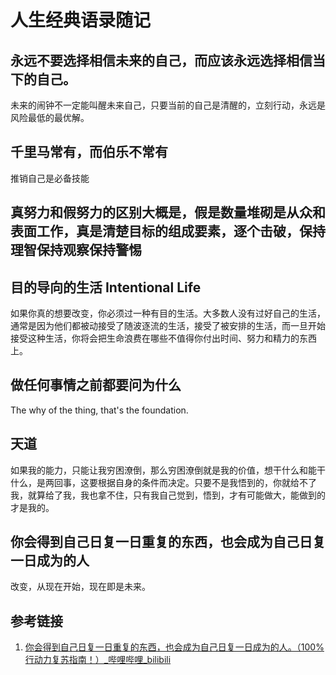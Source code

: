# 人生经典语录随记


## 永远不要选择相信未来的自己，而应该永远选择相信当下的自己。

未来的闹钟不一定能叫醒未来自己，只要当前的自己是清醒的，立刻行动，永远是风险最低的最优解。


## 千里马常有，而伯乐不常有

推销自己是必备技能

## 真努力和假努力的区别大概是，假是数量堆砌是从众和表面工作，真是清楚目标的组成要素，逐个击破，保持理智保持观察保持警惕


## 目的导向的生活 Intentional Life

如果你真的想要改变，你必须过一种有目的生活。大多数人没有过好自己的生活，通常是因为他们都被动接受了随波逐流的生活，接受了被安排的生活，而一旦开始接受这种生活，你将会把生命浪费在哪些不值得你付出时间、努力和精力的东西上。


## 做任何事情之前都要问为什么

The why of the thing, that's the foundation.

## 天道

如果我的能力，只能让我穷困潦倒，那么穷困潦倒就是我的价值，想干什么和能干什么，是两回事，这要根据自身的条件而决定。只要不是我悟到的，你就给不了我，就算给了我，我也拿不住，只有我自己觉到，悟到，才有可能做大，能做到的才是我的。

## 你会得到自己日复一日重复的东西，也会成为自己日复一日成为的人

改变，从现在开始，现在即是未来。

## 参考链接

1. [你会得到自己日复一日重复的东西，也会成为自己日复一日成为的人。（100%行动力复苏指南！）\_哔哩哔哩\_bilibili](https://www.bilibili.com/video/BV19b421e78U/)
